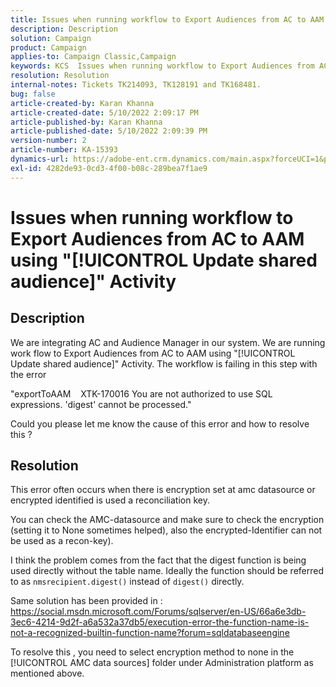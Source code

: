 ```yaml
---
title: Issues when running workflow to Export Audiences from AC to AAM using "[!UICONTROL Update shared audience]" Activity
description: Description
solution: Campaign
product: Campaign
applies-to: Campaign Classic,Campaign
keywords: KCS  Issues when running workflow to Export Audiences from AC to AAM using "Update shared audience" Activity
resolution: Resolution
internal-notes: Tickets TK214093, TK128191 and TK168481.
bug: false
article-created-by: Karan Khanna
article-created-date: 5/10/2022 2:09:17 PM
article-published-by: Karan Khanna
article-published-date: 5/10/2022 2:09:39 PM
version-number: 2
article-number: KA-15393
dynamics-url: https://adobe-ent.crm.dynamics.com/main.aspx?forceUCI=1&pagetype=entityrecord&etn=knowledgearticle&id=e5701fc6-6ad0-ec11-a7b5-00224809c556
exl-id: 4282de93-0cd3-4f00-b08c-289bea7f1ae9
---
```

# Issues when running workflow to Export Audiences from AC to AAM using "[!UICONTROL Update shared audience]" Activity

## Description

We are integrating AC and Audience Manager in our system. We are running work flow to Export Audiences from AC to AAM using "[!UICONTROL Update shared audience]" Activity. The workflow is failing in this step with the error 

"exportToAAM    XTK-170016 You are not authorized to use SQL expressions. 'digest' cannot be processed."

Could you please let me know the cause of this error and how to resolve this ?

## Resolution


This error often occurs when there is encryption set at amc datasource or encrypted identified is used a reconciliation key.

You can check the AMC-datasource and make sure to check the encryption (setting it to None sometimes helped), also the encrypted-Identifier can not be used as a recon-key).

I think the problem comes from the fact that the digest function is being used directly without the table name. Ideally the function should be referred to as `nmsrecipient.digest()` instead of `digest()` directly.

Same solution has been provided in : https://social.msdn.microsoft.com/Forums/sqlserver/en-US/66a6e3db-3ec6-4214-9d2f-a6a532a37db5/execution-error-the-function-name-is-not-a-recognized-builtin-function-name?forum=sqldatabaseengine


To resolve this , you need to select encryption method to none in the [!UICONTROL AMC data sources] folder under Administration platform as mentioned above.
